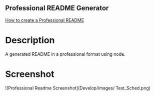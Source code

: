 ## Professional README Generator

[How to create a Professional README](./readme-guide.md)

# Description
A generated README in a professional format using node.

# Screenshot
![Professional Readme Screenshot](Develop/images/ Test_Sched.png)


